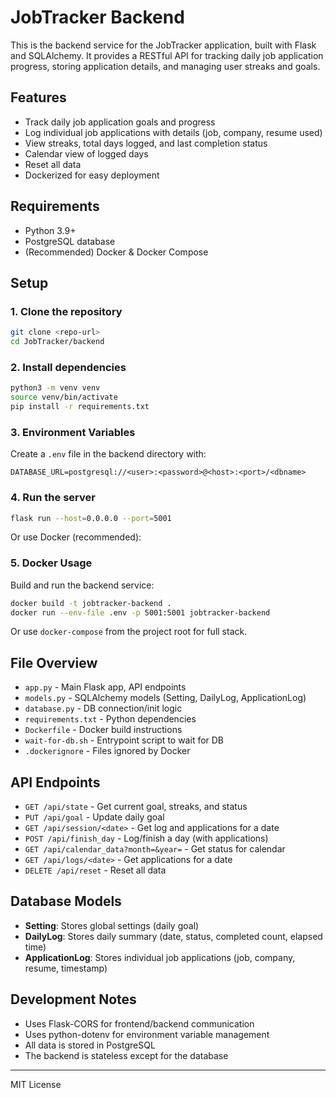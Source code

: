 # JobTracker Backend

This is the backend service for the JobTracker application, built with Flask and SQLAlchemy. It provides a RESTful API for tracking daily job application progress, storing application details, and managing user streaks and goals.

## Features
- Track daily job application goals and progress
- Log individual job applications with details (job, company, resume used)
- View streaks, total days logged, and last completion status
- Calendar view of logged days
- Reset all data
- Dockerized for easy deployment

## Requirements
- Python 3.9+
- PostgreSQL database
- (Recommended) Docker & Docker Compose

## Setup

### 1. Clone the repository
```bash
git clone <repo-url>
cd JobTracker/backend
```

### 2. Install dependencies
```bash
python3 -m venv venv
source venv/bin/activate
pip install -r requirements.txt
```

### 3. Environment Variables
Create a `.env` file in the backend directory with:
```
DATABASE_URL=postgresql://<user>:<password>@<host>:<port>/<dbname>
```

### 4. Run the server
```bash
flask run --host=0.0.0.0 --port=5001
```

Or use Docker (recommended):

### 5. Docker Usage
Build and run the backend service:
```bash
docker build -t jobtracker-backend .
docker run --env-file .env -p 5001:5001 jobtracker-backend
```
Or use `docker-compose` from the project root for full stack.

## File Overview
- `app.py` - Main Flask app, API endpoints
- `models.py` - SQLAlchemy models (Setting, DailyLog, ApplicationLog)
- `database.py` - DB connection/init logic
- `requirements.txt` - Python dependencies
- `Dockerfile` - Docker build instructions
- `wait-for-db.sh` - Entrypoint script to wait for DB
- `.dockerignore` - Files ignored by Docker

## API Endpoints
- `GET /api/state` - Get current goal, streaks, and status
- `PUT /api/goal` - Update daily goal
- `GET /api/session/<date>` - Get log and applications for a date
- `POST /api/finish_day` - Log/finish a day (with applications)
- `GET /api/calendar_data?month=&year=` - Get status for calendar
- `GET /api/logs/<date>` - Get applications for a date
- `DELETE /api/reset` - Reset all data

## Database Models
- **Setting**: Stores global settings (daily goal)
- **DailyLog**: Stores daily summary (date, status, completed count, elapsed time)
- **ApplicationLog**: Stores individual job applications (job, company, resume, timestamp)

## Development Notes
- Uses Flask-CORS for frontend/backend communication
- Uses python-dotenv for environment variable management
- All data is stored in PostgreSQL
- The backend is stateless except for the database

---
MIT License 